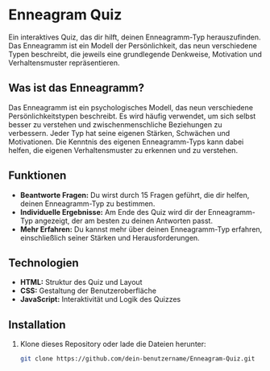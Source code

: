 # Enneagram Quiz

Ein interaktives Quiz, das dir hilft, deinen Enneagramm-Typ herauszufinden. Das Enneagramm ist ein Modell der Persönlichkeit, das neun verschiedene Typen beschreibt, die jeweils eine grundlegende Denkweise, Motivation und Verhaltensmuster repräsentieren.

## Was ist das Enneagramm?

Das Enneagramm ist ein psychologisches Modell, das neun verschiedene Persönlichkeitstypen beschreibt. Es wird häufig verwendet, um sich selbst besser zu verstehen und zwischenmenschliche Beziehungen zu verbessern. Jeder Typ hat seine eigenen Stärken, Schwächen und Motivationen. Die Kenntnis des eigenen Enneagramm-Typs kann dabei helfen, die eigenen Verhaltensmuster zu erkennen und zu verstehen.

## Funktionen

- **Beantworte Fragen:** Du wirst durch 15 Fragen geführt, die dir helfen, deinen Enneagramm-Typ zu bestimmen.
- **Individuelle Ergebnisse:** Am Ende des Quiz wird dir der Enneagramm-Typ angezeigt, der am besten zu deinen Antworten passt.
- **Mehr Erfahren:** Du kannst mehr über deinen Enneagramm-Typ erfahren, einschließlich seiner Stärken und Herausforderungen.

## Technologien

- **HTML:** Struktur des Quiz und Layout
- **CSS:** Gestaltung der Benutzeroberfläche
- **JavaScript:** Interaktivität und Logik des Quizzes

## Installation

1. Klone dieses Repository oder lade die Dateien herunter:

   ```bash
   git clone https://github.com/dein-benutzername/Enneagram-Quiz.git
